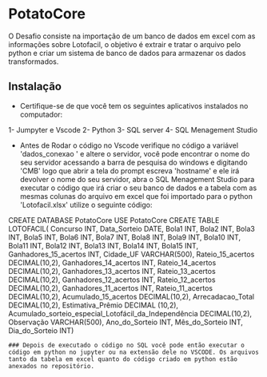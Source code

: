# PotatoCore


O Desafio consiste na importação de um banco de dados em excel com as informações sobre Lotofacil, o objetivo é extrair e tratar o arquivo pelo python e criar um sistema de banco de dados para armazenar os dados transformados.

## Instalação



 - Certifique-se de que você tem os seguintes aplicativos instalados no computador:

 1- Jumpyter e Vscode
 2- Python
 3- SQL server
 4- SQL Menagement Studio


 - Antes de Rodar o código no Vscode verifique no código a variável 'dados_conexao ' e altere o servidor, você pode encontrar o nome do seu servidor acessando a barra de pesquisa do windows e digitando 'CMB' logo que abrir a tela do prompt escreva 'hostname' e ele irá devolver o nome do seu servidor, abra o SQL Menagement Studio para executar o código que irá criar o seu banco de dados e a tabela com as mesmas colunas do arquivo em excel que foi importado para o python 'Lotofacil.xlsx' utilize o seguinte código:

 CREATE DATABASE PotatoCore
USE PotatoCore
CREATE TABLE LOTOFACIL( 
    Concurso INT,
	Data_Sorteio DATE,
	Bola1 INT,
	Bola2 INT,
	Bola3 INT,
	Bola5 INT,
	Bola6 INT,
	Bola7 INT,
	Bola8 INT,
	Bola9 INT,
	Bola10 INT,
	Bola11 INT,
	Bola12 INT,
	Bola13 INT,
	Bola14 INT,
	Bola15 INT,
	Ganhadores_15_acertos INT,
	Cidade_UF VARCHAR(500),
	Rateio_15_acertos DECIMAL(10,2),
	Ganhadores_14_acertos INT,
	Rateio_14_acertos DECIMAL(10,2),
	Ganhadores_13_acertos INT,
	Rateio_13_acertos DECIMAL(10,2),
	Ganhadores_12_acertos INT,
	Rateio_12_acertos DECIMAL(10,2),
	Ganhadores_11_acertos INT,
	Rateio_11_acertos DECIMAL(10,2),
	Acumulado_15_acertos DECIMAL(10,2),
	Arrecadacao_Total DECIMAL(10,2),
	Estimativa_Prêmio DECIMAL (10,2),
	Acumulado_sorteio_especial_Lotofácil_da_Independência DECIMAL(10,2),
	Observação VARCHAR(500),
	Ano_do_Sorteio INT,
	Mês_do_Sorteio INT,
	Dia_do_Sorteio INT)

    ### Depois de executado o código no SQL você pode então executar o código em python no jupyter ou na extensão dele no VSCODE. Os arquivos tanto da tabela em excel quanto do código criado em python estão anexados no repositório.









